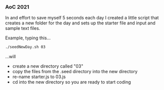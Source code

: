 ### AoC 2021
In and effort to save myself 5 seconds each day I created a little script that creates a new folder for the day and sets up the starter file and input and sample text files.

Example, typing this...
```bash
./seedNewDay.sh 03
```
...will
- create a new directory called "03"
- copy the files from the .seed directory into the new directory
- re-name starter.js to 03.js
- cd into the new directory so you are ready to start coding